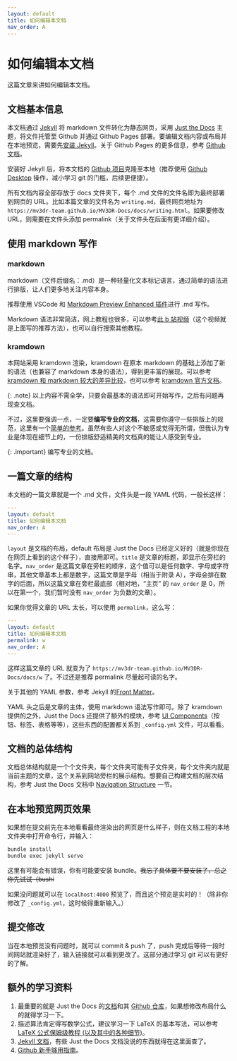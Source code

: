 ```yaml
---
layout: default
title: 如何编辑本文档
nav_order: A
---
```


# 如何编辑本文档

这篇文章来讲如何编辑本文档。

## 文档基本信息

本文档通过 [Jekyll] 将 markdown 文件转化为静态网页，采用 [Just the Docs] 主题，将文件托管至 Github 并通过 Github Pages 部署。要编辑文档内容或布局并在本地预览，需要先[安装 Jekyll]。关于 Github Pages 的更多信息，参考 [Github 文档]。

安装好 Jekyll 后，将本文档的 [Github 项目]克隆至本地（推荐使用 [Github Desktop] 操作，减小学习 git 的门槛，后续更便捷）。

所有文档内容全部存放于 docs 文件夹下，每个 .md 文件的文件名即为最终部署到网页的 URL。比如本篇文章的文件名为 `writing.md`，最终网页地址为 `https://mv3dr-team.github.io/MV3DR-Docs/docs/writing.html`。如果要修改 URL，则需要在文件头添加 permalink（关于文件头在后面有更详细介绍）。

## 使用 markdown 写作

### markdown

markdown（文件后缀名：.md）是一种轻量化文本标记语言，通过简单的语法进行排版，让人们更多地关注内容本身。

推荐使用 VSCode 和 [Markdown Preview Enhanced 插件]进行 .md 写作。

Markdown 语法非常简洁，网上教程也很多，可以参考[此 b 站视频]（这个视频就是上面写的推荐方法），也可以自行搜索其他教程。

### kramdown

本网站采用 kramdown 渲染，kramdown 在原本 markdown 的基础上添加了新的语法（也兼容了 markdown 本身的语法），得到更丰富的展现。可以参考 [kramdown 和 markdown 较大的差异比较]，也可以参考 [kramdown 官方文档]。

{: .note}
以上内容不需全学，只要会最基本的语法即可开始写作，之后有问题再现查文档。

不过，这里要强调一点，一定要**编写专业的文档**，这需要你遵守一些排版上的规范，这里有一个[简单的参考]。虽然有些人对这个不敏感或觉得无所谓，但我认为专业是体现在细节上的，一份排版舒适精美的文档真的能让人感受到专业。

{: .important}
编写专业的文档。

## 一篇文章的结构

本文档的一篇文章就是一个 .md 文件，文件头是一段 YAML 代码，一般长这样：

```yml
---
layout: default
title: 如何编辑本文档
nav_order: A
---
```
`layout` 是文档的布局，default 布局是 Just the Docs 已经定义好的（就是你现在在网页上看到的这个样子），直接用即可。`title` 是文章的标题，即显示在旁栏的名字。`nav_order` 是这篇文章在旁栏的顺序，这个值可以是任何数字、字母或字符串，其他文章基本上都是数字，这篇文章是字母（相当于附录 A），字母会排在数字的后面，所以这篇文章在旁栏最底部（相对地，“主页” 的 `nav_order` 是 0，所以在第一个，我们暂时没有 `nav_order` 为负数的文章）。

如果你觉得文章的 URL 太长，可以使用 `permalink`，这么写：

```yml
---
layout: default
title: 如何编辑本文档
permalink: w
nav_order: A
---
```

这样这篇文章的 URL 就变为了 `https://mv3dr-team.github.io/MV3DR-Docs/docs/w` 了。不过还是推荐 permalink 尽量起可读的名字。

关于其他的 YAML 参数，参考 Jekyll 的[Front Matter]。

YAML 头之后是文章的主体，使用 markdown 语法写作即可。除了 kramdown 提供的之外，Just the Docs 还提供了额外的模块，参考 [UI Components]（按钮、标签、表格等等），这些东西的配置都关系到 `_config.yml` 文件，可以看看。

## 文档的总体结构

文档总体结构就是一个个文件夹，每个文件夹可能有子文件夹，每个文件夹内就是当前主题的文章，这个关系到网站旁栏的展示结构。想要自己构建文档的层次结构，参考 Just the Docs 文档中 [Navigation Structure] 一节。

## 在本地预览网页效果

如果想在提交前先在本地看看最终渲染出的网页是什么样子，则在文档工程的本地文件夹中打开命令行，并输入：

```bash
bundle install
bundle exec jekyll serve
```

这里有可能会有错误，你有可能要安装 bundle。~~我忘了具体要不要安装了，总之你先试试（bushi~~

如果没问题就可以在 `localhost:4000` 预览了，而且这个预览是实时的！（除非你修改了 `_config.yml`，这时候得重新输入。）

## 提交修改

当在本地预览没有问题时，就可以 commit & push 了，push 完成后等待一段时间网站就渲染好了，输入链接就可以看到更改了。这部分通过学习 git 可以有更好的了解。

## 额外的学习资料

1. 最重要的就是 Just the Docs 的[文档](https://just-the-docs.com/)和其 [Github 仓库](https://github.com/just-the-docs/just-the-docs)，如果想修改布局什么的就得学习一下。
2. 描述算法肯定得写数学公式，建议学习一下 LaTeX 的基本写法，可以参考 [LaTeX 公式保姆级教程 (以及其中的各种细节)](https://www.bilibili.com/video/BV1no4y1U7At)。
3. [Jekyll 文档](https://www.jekyll.com.cn/docs/)，有些 Just the Docs 文档没说的东西就得在这里面查了。
4. [Github 新手够用指南](https://www.bilibili.com/video/BV1e541137Tc)。

[Jekyll]: https://www.jekyll.com.cn/
[Just the Docs]: https://just-the-docs.com/
[安装 Jekyll]: https://jekyllcn.com/docs/installation/
[Github 文档]: https://docs.github.com/zh/pages/getting-started-with-github-pages/about-github-pages
[Github 项目]: https://github.com/MV3DR-team/MV3DR-Docs
[Github Desktop]: https://desktop.github.com/
[Markdown Preview Enhanced 插件]: https://shd101wyy.github.io/markdown-preview-enhanced/#/zh-cn/
[此 b 站视频]: https://www.bilibili.com/video/BV1si4y1472o
[kramdown 和 markdown 较大的差异比较]: https://gohom.win/2015/11/06/Kramdown-note/
[kramdown 官方文档]: https://kramdown.gettalong.org/syntax.html
[Front Matter]: https://jekyllrb.com/docs/front-matter/
[UI Components]: https://just-the-docs.com/docs/ui-components
[Navigation Structure]: https://just-the-docs.com/docs/navigation-structure/
[简单的参考]: https://xie.infoq.cn/article/69feb60ca6fba4ae0c8adeef6